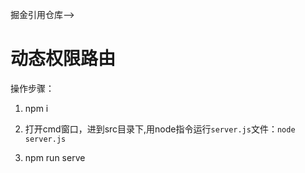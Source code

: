 掘金引用仓库-->  

# 动态权限路由
操作步骤：    

1. npm i   

2. 打开cmd窗口，进到src目录下,用node指令运行`server.js`文件：`node server.js`

3. npm run serve
